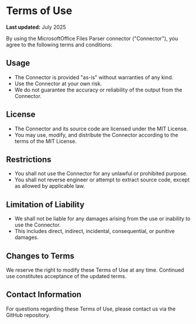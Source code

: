 # Terms of Use

**Last updated:** July 2025

By using the MicrosoftOffice Files Parser connector ("Connector"), you agree to the following terms and conditions:

## Usage

- The Connector is provided "as-is" without warranties of any kind.
- Use the Connector at your own risk.
- We do not guarantee the accuracy or reliability of the output from the Connector.

## License

- The Connector and its source code are licensed under the MIT License.
- You may use, modify, and distribute the Connector according to the terms of the MIT License.

## Restrictions

- You shall not use the Connector for any unlawful or prohibited purpose.
- You shall not reverse engineer or attempt to extract source code, except as allowed by applicable law.

## Limitation of Liability

- We shall not be liable for any damages arising from the use or inability to use the Connector.
- This includes direct, indirect, incidental, consequential, or punitive damages.

## Changes to Terms

We reserve the right to modify these Terms of Use at any time. Continued use constitutes acceptance of the updated terms.

## Contact Information

For questions regarding these Terms of Use, please contact us via the GitHub repository.

